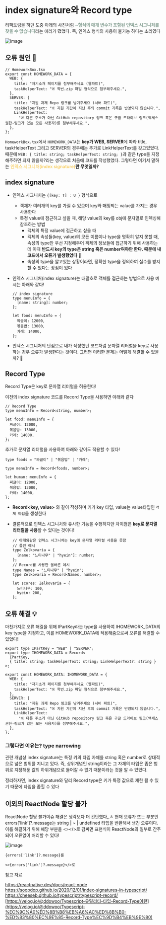 # index signature와 Record type

리팩토링을 하던 도중 아래의 사진처럼 <span style="color: #859f92; font-weight: bold;">~형식의 매개 변수가 포함된 인덱스 시그니처를 찾을 수 없습니다</span>라는 에러가 떴었다. 즉, 인덱스 형식의 사용이 불가능 하다는 소리였다

![image](https://github.com/user-attachments/assets/02b6aaa5-573a-4e42-b9e8-4d5a60ad10c5)

## 오류 원인 🤔

```tsx
// HomeworkBox.tsx
export const HOMEWORK_DATA = {
  WEB: {
    title: "자기소개 페이지를 첨부해주세요 (웹파트)",
    taskHelperText: "※ 학번.zip 파일 형식으로 첨부해주세요.",
  },
  SERVER: {
    title: "지원 과제 Repo 링크를 남겨주세요 (서버 파트)",
    taskHelperText: "※ 지원 기간이 지난 후의 commit 기록은 반영되지 않습니다.",
    LinkHelperText:
      "※ 다른 주소가 아닌 GitHub repository 링크 혹은 구글 드라이브 링크(액세스 권한-링크가 있는 모든 사용자)를 첨부해주세요.",
  },
};
```

`HomeworkBox.tsx`에서 `HOMEWORK_DATA`는 **key가 WEB, SERVER**에 따라 title, taskHelperText 그리고 SERVER의 경우에는 추가로 LinkHelperText를 갖고있었다. 때문에 `WEB: { title: string; taskHelperText: string; }`과 같은 type을 지정해주하면 되지 않을까?라는 생각으로 처음에 코드를 작성했었다. 그렇다면 여기서 말하는 **<span style="color:#f8d374; font-weight: bold;">인덱스 시그니처(index signature)</span>란 무엇일까?**

## index signature

- 인덱스 시그니처는 `{[key: T] : U }` 형식으로
  - 객체가 여러개의 key를 가질 수 있으며 key와 매핑되는 value를 가지는 경우 사용한다
  - 특정 value에 점근하고 싶을 때, 해당 value의 key를 obj에 문자열로 인덱싱해 참조하는 방법
    - 객체의 특정 value에 접근하고 싶을 때
    - 객체의 속성들(key, value)의 모든 이름이나 type을 명확히 알지 못할 때, 속성의 type만 우선 지정해주어 객체의 정보들에 접근하기 위해 사용하는데 이때 **반드시 key의 type은 string 혹은 number여야만 한다. 때문에 내 코드에서 오류가 발생했었다 🥲**
    - 속성의 type을 알고있는 상황이라면, 정확한 type을 정의하여 실수를 방지할 수 있다는 장점이 있다
- 인덱스 시그니처(index signature)는 대괄호로 객체를 접근하는 방법으로 사용 예시는 아래와 같다!

  ```tsx
  // index signature
  type menuInfo = {
    [name: string]: number;
  };

  let food: menuInfo = {
    짜글이: 12000,
    볶음밥: 13000,
    카레: 14000,
  };
  ```

- 인덱스 시그니처의 단점으로 내가 작성했던 코드처럼 문자열 리터럴을 key로 사용하는 경우 오류가 발생한다는 것이다. 그러면 이러한 문제는 어떻게 해결할 수 있을까? 🤔

## Record Type

Record Type은 key로 문자열 리터럴을 허용한다!

이전의 index signature 코드를 Record Type을 사용하면 아래와 같다

```tsx
// Record Type
type menuInfo = Record<string, number>;

let food: menuInfo = {
  짜글이: 12000,
  볶음밥: 13000,
  카레: 14000,
};
```

추가로 문자열 리터럴을 사용하여 아래와 같이도 적용할 수 있다!

```tsx
type foods = "짜글이" | "볶음밥" | "카레";

type menuInfo = Record<foods, number>;

let human: menuInfo = {
  짜글이: 12000,
  볶음밥: 13000,
  카레: 14000,
};
```

- <strong>Record<key, value></strong> 와 같이 작성하며 키가 key 타입, value는 value타입인 `객체 타입`을 생성한다
- 결론적으로 인덱스 시그니처와 유사한 기능을 수행하지만 차이점은 **key로 문자열 리터럴을 사용**할 수 있다는 것이다!

  ```tsx
  // 아래와같은 인덱스 시그니처는 key에 문자열 리터럴 사용을 못함
  // 틀린 예시
  type Zelkovaria = {
    [name: "느티나무" | "hyein"]: number;
  };
  // Record를 사용한 올바른 예시
  type Names = "느티나무" | "hyein";
  type Zelkovaria = Record<Names, number>;

  let scores: Zelkovaria = {
    느티나무: 100,
    hyein: 200,
  };
  ```

## 오류 해결 💡

마찬가지로 오류 해결을 위해 IPartKey라는 type을 사용하여 IHOMEWORK_DATA의 key type을 지정하고, 이를 HOMEWORK_DATA에 적용해줌으로써 오류를 해결할 수 있었다!

```tsx
export type IPartKey = "WEB" | "SERVER";
export type IHOMEWORK_DATA = Record<
  IPartKey,
  { title: string; taskHelperText: string; LinkHelperText?: string }
>;

export const HOMEWORK_DATA: IHOMEWORK_DATA = {
  WEB: {
    title: "자기소개 페이지를 첨부해주세요 (웹파트)",
    taskHelperText: "※ 학번.zip 파일 형식으로 첨부해주세요.",
  },
  SERVER: {
    title: "지원 과제 Repo 링크를 남겨주세요 (서버 파트)",
    taskHelperText: "※ 지원 기간이 지난 후의 commit 기록은 반영되지 않습니다.",
    LinkHelperText:
      "※ 다른 주소가 아닌 GitHub repository 링크 혹은 구글 드라이브 링크(액세스 권한-링크가 있는 모든 사용자)를 첨부해주세요.",
  },
};
```

### 그렇다면 이유는? type narrowing

관련 개념상 index signature는 특정 키의 타입 자체를 string 혹은 number로 상대적으로 넓은 범위를 지니고 있다. 즉, 상위개념인 string이라는 그 자체의 타입은 좁은 범위로 지정해둔 값의 하위개념으로 들어갈 수 없기 때문이라는 것을 알 수 있었다.

정리하자면, index signature와 달리 Record type은 키가 특정 값으로 제한 될 수 있기 때문에 타입을 좁힐 수 있다

## 이외의 ReactNode 할당 불가

ReactNode 할당 불가이슈 해결은 생각보다 더 간단했다,,ㅎ 현재 오류가 뜨는 부분인 errors[’link’]?.message는 string | ~ | undefined 타입을 반환해서 생긴 오류이다. 이를 해결하기 위해 해당 부분을 <></>로 감싸면 표현식이 ReactNode의 일부로 간주되어 오류없이 처리할 수 있다!

![image](https://github.com/user-attachments/assets/686f4400-b11b-4c08-9bb1-05824c0c7753)

```tsx
{errors['link']?.message}를

<>{errors['link']?.message}</>로
```

참고 자료

https://reactnative.dev/docs/react-node<br/>
https://soopdop.github.io/2020/12/01/index-signatures-in-typescript/<br/>
https://cheeseb.github.io/typescript/typescript-record/<br/>
[https://velog.io/@ddowoo/Typescript-유틸리티-타입-Record-Type이란](https://velog.io/@ddowoo/Typescript-%EC%9C%A0%ED%8B%B8%EB%A6%AC%ED%8B%B0-%ED%83%80%EC%9E%85-Record-Type%EC%9D%B4%EB%9E%80)
